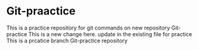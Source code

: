 # Git-praactice
This is a practice repository for git commands on new repository 
Git-practice
This is a new change here. update in the existing file for practice
This is a prcatice branch Git-practice repository

